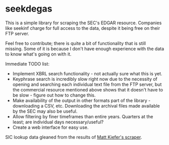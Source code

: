 # seekdegas

This is a simple library for scraping the SEC's EDGAR resource. Companies like seekinf charge for full access to the data, despite it being free on their FTP server.

Feel free to contribute; there is quite a bit of functionality that is still missing. Some of it is because I don't have enough experience with the data to know what's going on with it.

Immediate TODO list:
- Implement XBRL search functionality - not actually sure what this is yet.
- Keyphrase search is incredibly slow right now due to the necessity of opening and searching each individual text file from the FTP server, but the commercial resource mentioned above shows that it doesn't have to be slow - figure out how to change this. 
- Make availability of the output in other formats part of the library - downloading a CSV, etc. Downloading the archival files made available by the SEC may also be useful.
- Allow filtering by finer timeframes than entire years. Quarters at the least; are individual days necessary/useful?
- Create a web interface for easy use.

SIC lookup data gleaned from the results of <a href="https://github.com/mattkiefer/sec-sic-scraper/blob/master/scraper.py">Matt Kiefer's scraper</a>.
